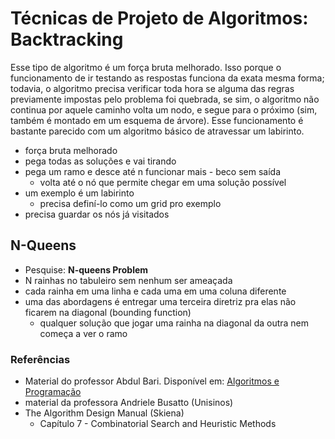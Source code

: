 # Técnicas de Projeto de Algoritmos: Backtracking
Esse tipo de algoritmo é um força bruta melhorado. Isso porque o funcionamento de ir testando as respostas funciona da exata mesma forma; todavia, o algoritmo precisa verificar toda hora se alguma das regras previamente impostas pelo problema foi quebrada, se sim, o algoritmo não continua por aquele caminho volta um nodo, e segue para o próximo (sim, também é montado em um esquema de árvore).
Esse funcionamento é bastante parecido com um algoritmo básico de atravessar um labirinto.

- força bruta melhorado
- pega todas as soluções e vai tirando
- pega um ramo e desce até n funcionar mais - beco sem saída
    - volta até o nó que permite chegar em uma solução possível
- um exemplo é um labirinto
    - precisa definí-lo como um grid pro exemplo
- precisa guardar os nós já visitados

## N-Queens
- Pesquise: **N-queens Problem**
- N rainhas no tabuleiro sem nenhum ser ameaçada
- cada rainha em uma linha e cada uma em uma coluna diferente
- uma das abordagens é entregar uma terceira diretriz pra elas não ficarem na diagonal (bounding function)
    - qualquer solução que jogar uma rainha na diagonal da outra nem começa a ver o ramo

### Referências
- Material do professor Abdul Bari. Disponível em:
    [Algoritmos e Programação](https://www.youtube.com/channel/UCZCFT11CWBi3MHNlGf019nw)
- material da professora Andriele Busatto (Unisinos)
- The Algorithm Design Manual (Skiena) 
    - Capítulo 7 - Combinatorial Search and Heuristic Methods
